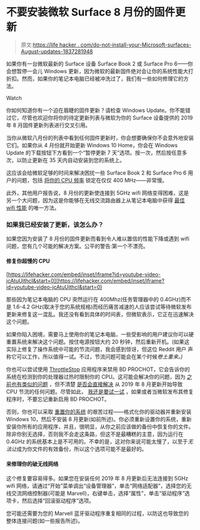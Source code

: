 # 不要安装微软 Surface 8 月份的固件更新

> 原文:[https://life hacker . com/do-not-install-your-Microsoft-surfaces-August-updates-1837281948](https://lifehacker.com/do-not-install-your-microsoft-surfaces-august-updates-1837281948)

如果你有一台微软最新的 Surface 设备 Surface Book 2 或 Surface Pro 6——你会想暂停一会儿 Windows 更新，因为微软的最新固件绝对会让你的系统性能大打折扣。然而，如果你的笔记本电脑已经被冲洗过了，我们有一些如何修理它的方法。

Watch

你如何知道你有一个迫在眉睫的固件更新？请检查 Windows Update。你不能错过它，尽管也欢迎你将你的待定更新列表与微软为你的 Surface 设备提供的 2019 年 8 月固件更新列表进行交叉引用。

当你从微软八月份的列表中看到任何固件更新时，你会想要确保你不会意外地安装它们。如果你从 4 月份就开始更新 Windows 10 Home，你会在 Windows Update 的下载按钮下方看到一个“暂停更新 7 天”选项。按一次，然后按任意多次，以防止更新在 35 天内自动安装到您的系统上。

这应该会给微软足够的时间来解决困扰一些 Surface Book 2 和 Surface Pro 6 用户的问题，包括 [将你的 CPU 频率](https://www.reddit.com/r/Surface/comments/cqr3rh/microsoft_surface_pro_6_and_surface_book_2/) 锁定在仅仅 400 MHz——非常慢。

此外，其他用户报告说，8 月份的更新使连接到 5GHz wifi 网络变得困难，这是另一个大问题，因为这是你能够在无线交流路由器上从笔记本电脑中获得 [最佳 wifi 性能](https://lifehacker.com/which-wifi-band-should-i-use-for-my-devices-1832635625) 的唯一方法。

### 如果我已经安装了更新，该怎么办？

如果您因为安装了 8 月份的固件更新而看到令人难以置信的性能下降或遇到 wifi 问题，您有几个可能的解决方案。公平的警告:第一个不漂亮。

#### 修复你超慢的 CPU

 [https://lifehacker.com/embed/inset/iframe?id=youtube-video-jcAtuUjthcI&start=0](https://lifehacker.com/embed/inset/iframe?id=youtube-video-jcAtuUjthcI&start=0) 

那些因为笔记本电脑的 CPU 突然运行在 400Mhz(任务管理器中的 0.4GHz)而不是 1.6-4.2 GHz(取决于您的系统规格)而经历痛苦减速的人应该尝试等待微软发布更新来修复这一混乱。我还没有看到具体的时间表，但微软表示，它正在迅速解决这个问题。

如果你陷入困境，需要马上使用你的笔记本电脑，一些受影响的用户建议你可以硬重置系统来解决这个问题。按住电源按钮大约 20 秒钟，然后重新开机。(如果这实际上修复了操作系统中可能的节流问题，我会感到惊讶，但这位 Reddit 用户 声称它可以工作，所以值得一试。不过，节流问题可能会在某个时候*卷土重来。)*

你也可以尝试使用 [ThrottleStop](https://www.techpowerup.com/download/techpowerup-throttlestop/) 应用程序来禁用 BD PROCHOT，它会告诉你的系统在检测到你的处理器过热时限制你的 CPU。这可能会解决你的问题，因为 [之前也有类似的问题](https://www.reddit.com/r/Surface/comments/8fvsji/surface_book_2_locks_to_400mhz/) ，但不清楚 [是否会直接解决](https://www.reddit.com/r/Surface/comments/95b7wi/sb2_15_bd_prochot_disabled_and_still_04_ghz/) 从 2019 年 8 月更新开始导致 CPU 节流的任何问题。尽管如此， [我还是要试一试](https://www.reddit.com/r/Surface/comments/cn9i4z/feel_like_this_cpu_throttling_issue_should_be/ew89osr/) ，如果或者当微软发布其修复程序时，不要忘记重新启用 BD PROCHOT。

否则，你也可以采取 [重置你的系统](https://www.reddit.com/r/Surface/comments/95b7wi/sb2_15_bd_prochot_disabled_and_still_04_ghz/e3tgljm/) 的艰苦过程——格式化你的驱动器并重新安装 Windows 10，然后不安装 8 月更新(如前所述)。你必须重新设置你的系统，重新安装你所有的应用程序，并且，很明显，从你之前应该做的备份中恢复你的文件。除非你别无选择，否则我不会走这条路，但这不是最糟糕的主意，因为运行在 0.4GHz 的系统基本上是不可用的。不幸的是，这对你来说可能太慢了，以至于*无法让*成为你文件的有效备份，所以这个选项可能不是最好的。

#### 来修理你的破无线网络

这个修复要容易得多。如果您在安装任何 2019 年 8 月更新后无法连接到 5GHz wifi 网络，请通过“开始”菜单调出“设备管理器”，单击“网络适配器”，选择您的无线交流网络控制器(可能是 Marvell)，右键单击，选择“属性”，单击“驱动程序”选项卡，然后选择“回滚驱动程序”选项。

您可能还需要为您的 Marvell 蓝牙驱动程序重复相同的过程，以防这也导致您的整体连接问题(如一些报告所述)。